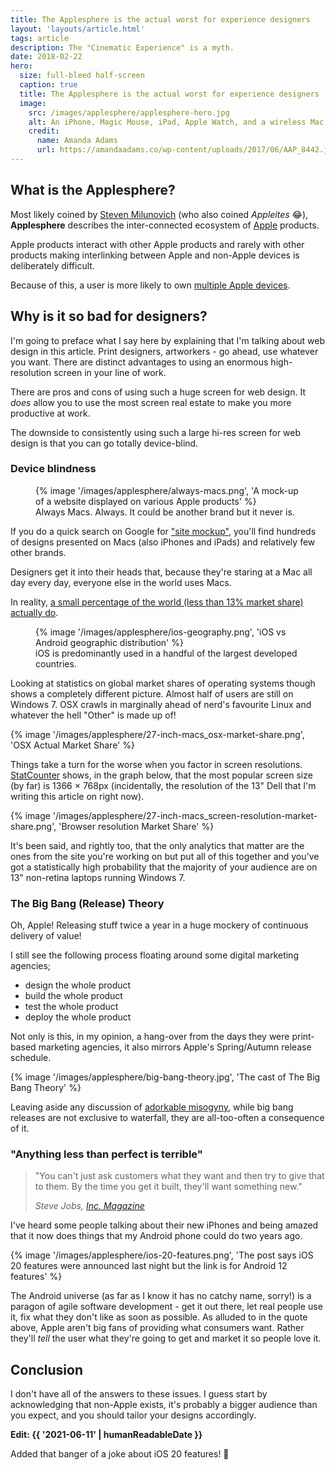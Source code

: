 ```yaml
---
title: The Applesphere is the actual worst for experience designers
layout: 'layouts/article.html'
tags: article
description: The "Cinematic Experience" is a myth.
date: 2018-02-22
hero:
  size: full-bleed half-screen
  caption: true
  title: The Applesphere is the actual worst for experience designers
  image:
    src: /images/applesphere/applesphere-hero.jpg
    alt: An iPhone, Magic Mouse, iPad, Apple Watch, and a wireless Mac keyboard sit neatly on a desk.
    credit:
      name: Amanda Adams
      url: https://amandaadams.co/wp-content/uploads/2017/06/AAP_8442.jpg
---
```


## What is the Applesphere?

Most likely coined by [Steven Milunovich](http://fortune.com/2014/07/30/welcome-to-the-applesphere/) (who also coined _Appleites_ 😂), **Applesphere** describes the inter-connected ecosystem of [Apple](https://www.apple.com/uk/) products. 

Apple products interact with other Apple products and rarely with other products making interlinking between Apple and non-Apple devices is deliberately difficult.

Because of this, a user is more likely to own [multiple Apple devices](https://www.cnbc.com/2017/10/09/the-average-american-household-owns-more-than-two-apple-products.html).

## Why is it so bad for designers?

I'm going to preface what I say here by explaining that I'm talking about web design in this article. Print designers, artworkers - go ahead, use whatever you want. There are distinct advantages to using an enormous high-resolution screen in your line of work.

There are pros and cons of using such a huge screen for web design. It _does_ allow you to use the most screen real estate to make you more productive at work.

The downside to consistently using such a large hi-res screen for web design is that you can go totally device-blind.

### Device blindness

<figure>
  {% image '/images/applesphere/always-macs.png', 'A mock-up of a website displayed on various Apple products' %}
  <figcaption>
    Always Macs. Always. It could be another brand but it never is.
  </figcaption>
</figure>

If you do a quick search on Google for ["site mockup"](https://www.google.co.uk/search?q=site+mockup&safe=active&source=lnms&tbm=isch&sa=X&ved=0ahUKEwi_oZfUvLjVAhXHIcAKHe8wBYYQ_AUICigB&biw=1154&bih=768), you'll find hundreds of designs presented on Macs (also iPhones and iPads) and relatively few other brands.

Designers get it into their heads that, because they're staring at a Mac all day every day, everyone else in the world uses Macs.

In reality, [a small percentage of the world (less than 13% market share) actually do](https://android.jlelse.eu/apple-vs-android-a-comparative-study-2017-c5799a0a1683). 

<figure>
  {% image '/images/applesphere/ios-geography.png', 'iOS vs Android geographic distribution' %}
  <figcaption>
    iOS is predominantly used in a handful of the largest developed countries.
  </figcaption>
</figure>

Looking at statistics on global market shares of operating systems though shows a completely different picture. Almost half of users are still on Windows 7. OSX crawls in marginally ahead of nerd's favourite Linux and whatever the hell "Other" is made up of!

{% image '/images/applesphere/27-inch-macs_osx-market-share.png', 'OSX Actual Market Share' %}

Things take a turn for the worse when you factor in screen resolutions. [StatCounter](https://statcounter.com/) shows, in the graph below, that the most popular screen size (by far) is 1366 &times; 768px (incidentally, the resolution of the 13" Dell that I'm writing this article on right now).

{% image '/images/applesphere/27-inch-macs_screen-resolution-market-share.png', 'Browser resolution Market Share' %}

It's been said, and rightly too, that the only analytics that matter are the ones from the site you're working on but put all of this together and you've got a statistically high probability that the majority of your audience are on 13" non-retina laptops running Windows 7.

### The Big Bang (Release) Theory
Oh, Apple! Releasing stuff twice a year in a huge mockery of continuous delivery of value!

I still see the following process floating around some digital marketing agencies; 
- design the whole product
- build the whole product
- test the whole product
- deploy the whole product

Not only is this, in my opinion, a hang-over from the days they were print-based marketing agencies, it also mirrors Apple's Spring/Autumn release schedule.

{% image '/images/applesphere/big-bang-theory.jpg', 'The cast of The Big Bang Theory' %}

Leaving aside any discussion of [adorkable misogyny](https://www.youtube.com/watch?v=X3-hOigoxHs), while big bang releases are not exclusive to waterfall, they are all-too-often a consequence of it.

### "Anything less than perfect is terrible"

> "You can't just ask customers what they want and then try to give that to them. By the time you get it built, they'll want something new." 
> 
> <cite>Steve Jobs, [Inc. Magazine](http://www.inc.com/magazine/19890401/5602.html)</cite>

I've heard some people talking about their new iPhones and being amazed that it now does things that my Android phone could do two years ago. 

{% image '/images/applesphere/ios-20-features.png', 'The post says iOS 20 features were announced last night but the link is for Android 12 features' %}

The Android universe (as far as I know it has no catchy name, sorry!) is a paragon of agile software development - get it out there, let real people use it, fix what they don't like as soon as possible. As alluded to in the quote above, Apple aren't big fans of providing what consumers want. Rather they'll _tell_ the user what they're going to get and market it so people love it.

## Conclusion

I don't have all of the answers to these issues. I guess start by acknowledging that non-Apple exists, it's probably a bigger audience than you expect, and you should tailor your designs accordingly.

<aside>
  <p><strong>Edit: {{ '2021-06-11' | humanReadableDate }}</strong></p>
  Added that banger of a joke about iOS 20 features! 🤣
</aside>
